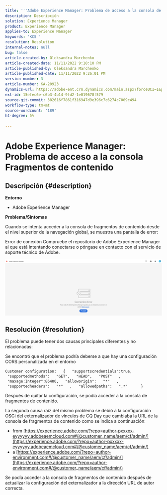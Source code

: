 ```yaml
---
title: '''Adobe Experience Manager: Problema de acceso a la consola de fragmentos de contenido"'
description: Descripción
solution: Experience Manager
product: Experience Manager
applies-to: Experience Manager
keywords: 'KCS '
resolution: Resolution
internal-notes: null
bug: false
article-created-by: Oleksandra Marchenko
article-created-date: 11/11/2022 9:18:10 PM
article-published-by: Oleksandra Marchenko
article-published-date: 11/11/2022 9:26:01 PM
version-number: 3
article-number: KA-20923
dynamics-url: https://adobe-ent.crm.dynamics.com/main.aspx?forceUCI=1&pagetype=entityrecord&etn=knowledgearticle&id=dc9cd255-0662-ed11-9561-6045bd006b25
exl-id: 15efec6e-c6b3-4b14-9fd2-1e019678f579
source-git-commit: 382616f7861f316947d9e396c7c6274c7009c494
workflow-type: tm+mt
source-wordcount: '189'
ht-degree: 5%

---
```


# Adobe Experience Manager: Problema de acceso a la consola Fragmentos de contenido

## Descripción {#description}


<b>Entorno</b>

- Adobe Experience Manager


<b>Problema/Síntomas</b>

Cuando se intenta acceder a la consola de fragmentos de contenido desde el nivel superior de la navegación global, se muestra una pantalla de error:

Error de conexión Compruebe el repositorio de Adobe Experience Manager al que está intentando conectarse o póngase en contacto con el servicio de soporte técnico de Adobe.



![](assets/___dd9cd255-0662-ed11-9561-6045bd006b25___.png)


## Resolución {#resolution}


El problema puede tener dos causas principales diferentes y no relacionadas:

Se encontró que el problema podría deberse a que hay una configuración CORS personalizada en el entorno




```
Customer configuration:   {   "supportscredentials":true,   "supportedmethods":   "GET",   "HEAD",   "POST"   ,   "maxage:Integer":86400,   "alloworigin":   "*"   ,   "supportedheaders":   "*"   ,   "allowedpaths":   ".*"      }
```


Después de quitar la configuración, se podía acceder a la consola de fragmentos de contenido.

La segunda causa raíz del mismo problema se debió a la configuración OSGi del externalizador de vínculos de CQ Day que cambiaba la URL de la consola de fragmentos de contenido como se indica a continuación:

- from [https://experience.adobe.com/?repo=author-pxxxxx-eyyyyyy.adobeaemcloud.com#/@customer_name/aem/cf/admin/](https://experience.adobe.com/?repo=author-pxxxxx-eyyyyyy.adobeaemcloud.com#/@customer_name/aem/cf/admin/)
- a [https://experience.adobe.com/?repo=author-environment.com#/@customer_name/aem/cf/admin/](https://experience.adobe.com/?repo=author-environment.com#/@customer_name/aem/cf/admin/)


Se podía acceder a la consola de fragmentos de contenido después de actualizar la configuración del externalizador a la dirección URL de autor correcta.
